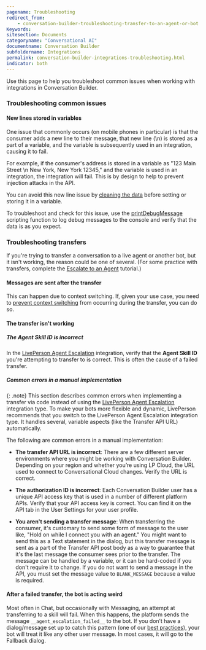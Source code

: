 ```yaml
---
pagename: Troubleshooting
redirect_from:
    - conversation-builder-troubleshooting-transfer-to-an-agent-or-bot.html
Keywords:
sitesection: Documents
categoryname: "Conversational AI"
documentname: Conversation Builder
subfoldername: Integrations
permalink: conversation-builder-integrations-troubleshooting.html
indicator: both
---
```


Use this page to help you troubleshoot common issues when working with integrations in Conversation Builder.

### Troubleshooting common issues

#### New lines stored in variables

One issue that commonly occurs (on mobile phones in particular) is that the consumer adds a new line to their message, that new line (\\n) is stored as a part of a variable, and the variable is subsequently used in an integration, causing it to fail.

For example, if the consumer's address is stored in a variable as "123 Main Street \n New York, New York 12345," and the variable is used in an integration, the integration will fail. This is by design to help to prevent injection attacks in the API.

You can avoid this new line issue by [cleaning the data](conversation-builder-variables-slots-variables.html#clean-variable-data) before setting or storing it in a variable.

To troubleshoot and check for this issue, use the [printDebugMessage](conversation-builder-scripting-functions-log-debug.html#print-debug-message) scripting function to log debug messages to the console and verify that the data is as you expect.

### Troubleshooting transfers

If you're trying to transfer a conversation to a live agent or another bot, but it isn't working, the reason could be one of several. (For some practice with transfers, complete the [Escalate to an Agent](tutorials-guides-getting-started-with-bot-building-escalate-to-an-agent.html) tutorial.)

#### Messages are sent after the transfer

This can happen due to context switching. If, given your use case, you need to [prevent context switching](conversation-builder-dialogs-dialog-basics.html#preventing-context-switching) from occurring during the transfer, you can do so.

#### The transfer isn't working

##### The Agent Skill ID is incorrect

In the [LivePerson Agent Escalation](conversation-builder-integrations-liveperson-agent-escalation-integrations.html) integration, verify that the **Agent Skill ID** you're attempting to transfer to is correct. This is often the cause of a failed transfer.

##### Common errors in a manual implementation

{: .note}
This section describes common errors when implementing a transfer via code instead of using the [LivePerson Agent Escalation](conversation-builder-integrations-liveperson-agent-escalation-integrations.html) integration type. To make your bots more flexible and dynamic, LivePerson recommends that you switch to the LivePerson Agent Escalation integration type. It handles several, variable aspects (like the Transfer API URL) automatically.

The following are common errors in a manual implementation:

* **The transfer API URL is incorrect**: There are a few different server environments where you might be working with Conversation Builder. Depending on your region and whether you’re using LP Cloud, the URL used to connect to Conversational Cloud changes. Verify the URL is correct.

* **The authorization ID is incorrect**: Each Conversation Builder user has a unique API access key that is used in a number of different platform APIs. Verify that your API access key is correct. You can find it on the API tab in the User Settings for your user profile.

* **You aren't sending a transfer message**: When transferring the consumer, it's customary to send some form of message to the user like, "Hold on while I connect you with an agent." You might want to send this as a Text statement in the dialog, but this transfer message is sent as a part of the Transfer API post body as a way to guarantee that it's the last message the consumer sees prior to the transfer. The message can be handled by a variable, or it can be hard-coded if you don't require it to change. If you do not want to send a message in the API, you must set the message value to `BLANK_MESSAGE` because a value is required.

#### After a failed transfer, the bot is acting weird

Most often in Chat, but occasionally with Messaging, an attempt at transferring to a skill will fail. When this happens, the platform sends the message `__agent_escalation_failed__` to the bot. If you don’t have a dialog/message set up to catch this pattern (one of our [best practices](conversation-builder-integrations-liveperson-agent-escalation-integrations.html#best-practices)), your bot will treat it like any other user message. In most cases, it will go to the Fallback dialog.
